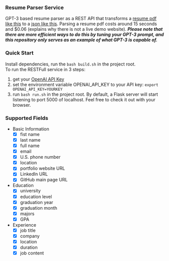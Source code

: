 ### Resume Parser Service

GPT-3 based resume parser as a REST API that transforms a [resume pdf like this](https://github.com/hxu296/resume-parser-service/blob/main/examples/402_huanxu_sde.pdf) to a [json like this](https://github.com/hxu296/resume-parser-service/blob/main/examples/resume.json). Parsing a resume pdf costs around 15 seconds and $0.06 (explains why there is not a live demo website). ***Please note that there are more efficient ways to do this by tuning your GPT-3 prompt, and this repository only serves as an example of what GPT-3 is capable of.***

### Quick Start
Install dependencies, run the `bash build.sh` in the project root.   
To run the RESTFull service in 3 steps:
1. get your [OpenAI API Key](https://openai.com/api/)
2. set the environment variable OPENAI_API_KEY to your API key: `export OPENAI_API_KEY=YOURKEY`
3. run `bash run.sh` in the project root. By default, a Flask server will start listening to port 5000 of localhost. Feel free to check it out with your browser.

### Supported Fields
- Basic Information
  - [x] fist name
  - [x] last name
  - [x] full name
  - [x] email 
  - [x] U.S. phone number
  - [x] location
  - [x] portfolio website URL
  - [x] LinkedIn URL
  - [x] GitHub main page URL
- Education
  - [x] university
  - [x] education level
  - [x] graduation year
  - [x] graduation month
  - [x] majors
  - [x] GPA
- Experience
  - [x] job title
  - [x] company
  - [x] location
  - [x] duration
  - [x] job content
